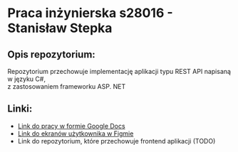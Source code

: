 # Praca inżynierska s28016 - Stanisław Stepka

## Opis repozytorium:
Repozytorium przechowuje implementację aplikacji typu REST API napisaną w języku C#, <br>
z zastosowaniem frameworku ASP. NET

## Linki:
-  [Link do pracy w formie Google Docs](https://docs.google.com/document/d/1Jz04ijWq3uAwcxpz2nM6n3gke0koaX2J/edit?usp=sharing&ouid=101894111496853250770&rtpof=true&sd=true)
- [Link do ekranów użytkownika w Figmie](https://www.figma.com/design/X36HJlD0yVTgPTJEqbUVjU/Praca_Inzynierska_s28016?node-id=0-1&t=Pw9nzFi72uwO6Chu-1 )
- Link do repozytorium, które przechowuje frontend aplikacji (TODO)